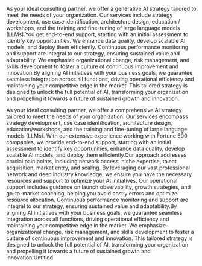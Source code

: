 



As your ideal consulting partner, we offer a generative AI strategy tailored to meet the needs of your organization. Our services include strategy development, use case identification, architecture design, education / workshops, and the training and fine-tuning of large language models (LLMs).You get end-to-end support, starting with an initial assessment to identify key opportunities. We enhance data quality, develop scalable AI models, and deploy them efficiently. Continuous performance monitoring and support are integral to our strategy, ensuring sustained value and adaptability. We emphasize organizational change, risk management, and skills development to foster a culture of continuous improvement and innovation.By aligning AI initiatives with your business goals, we guarantee seamless integration across all functions, driving operational efficiency and maintaining your competitive edge in the market. This tailored strategy is designed to unlock the full potential of AI, transforming your organization and propelling it towards a future of sustained growth and innovation.

As your ideal consulting partner, we offer a comprehensive AI strategy tailored to meet the needs of your organization. Our services encompass strategy development, use case identification, architecture design, education/workshops, and the training and fine-tuning of large language models (LLMs). With our extensive experience working with Fortune 500 companies, we provide end-to-end support, starting with an initial assessment to identify key opportunities, enhance data quality, develop scalable AI models, and deploy them efficiently.Our approach addresses crucial pain points, including network access, niche expertise, talent acquisition, market entry, and scaling. By leveraging our vast professional network and deep industry knowledge, we ensure you have the necessary resources and support to optimize your AI initiatives. Our operational support includes guidance on launch observability, growth strategies, and go-to-market coaching, helping you avoid costly errors and optimize resource allocation. Continuous performance monitoring and support are integral to our strategy, ensuring sustained value and adaptability.By aligning AI initiatives with your business goals, we guarantee seamless integration across all functions, driving operational efficiency and maintaining your competitive edge in the market. We emphasize organizational change, risk management, and skills development to foster a culture of continuous improvement and innovation. This tailored strategy is designed to unlock the full potential of AI, transforming your organization and propelling it towards a future of sustained growth and innovation.Untitled